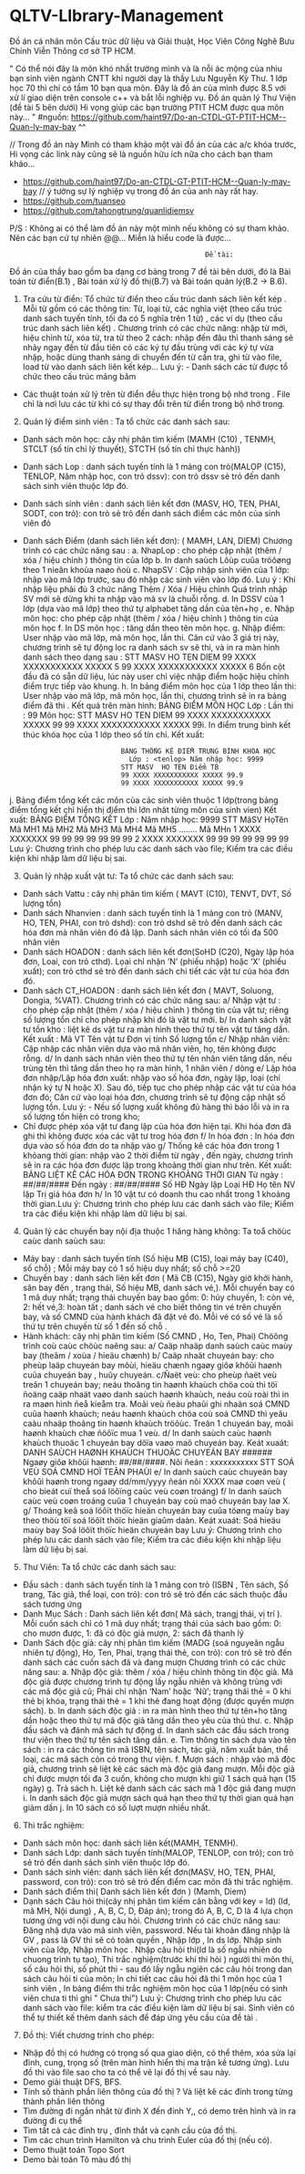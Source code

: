 # QLTV-LIbrary-Management
Đồ án cá nhân  môn Cấu trúc dữ liệu và Giải thuật, Học Viên Công Nghê Bưu Chính Viễn Thông cơ sở TP HCM. 

" Có thể nói đây là môn khó nhất trường mình và là nỗi ác mộng của nhìu bạn sinh viên ngành CNTT khi người dạy là thầy Lưu Nguyễn Kỳ Thư. 1 lớp học 70 thì chỉ có tầm 10 bạn qua môn.
Đây là đồ án của mình được 8.5 với xử lí giao diện trên console c++ và bắt lỗi nghiệp vụ. Đồ án quản lý Thư Viện (đề tài 5 bên dưới)
Hi vọng giúp các bạn trường PTIT HCM được qua môn này... "        #nguồn: https://github.com/haint97/Do-an-CTDL-GT-PTIT-HCM--Quan-ly-may-bay ^^

// Trong đồ án này Mình có tham khảo một vài đồ án của các a/c khóa trước, Hi vọng các link này cũng sẽ là nguồn hữu ích nữa cho cách bạn tham khảo... 

+ https://github.com/haint97/Do-an-CTDL-GT-PTIT-HCM--Quan-ly-may-bay  // ý tưởng sự lý nghiệp vụ trong đồ án của anh này rất hay.
+ https://github.com/tuanseo 
+ https://github.com/tahongtrung/quanlidiemsv

P/S : Không ai có thể làm đồ án này một mình nếu không có sự tham khảo. Nên các bạn cứ tự nhiên @@... Miễn là hiểu code là được...

                                        
                                                    Đề tài:
                                                    
Đồ án của thầy bao gồm ba dạng cơ bảng trong 7 đề tài bên dưới, đó là Bài toán từ điển(B.1) , Bài toán xử lý đồ thị(B.7) và Bài toán quản lý(B.2 -> B.6).
 
1. Tra cứu từ điển: 
Tổ chức từ điển theo cấu trúc danh sách liên kết kép . Mỗi từ gồm có các
thông tin: Từ, loại từ, các nghĩa việt (theo cấu trúc danh sách tuyến tính, tối đa có 5 nghĩa
trên 1 từ) , các ví dụ (theo cấu trúc danh sách liên kết) .
Chương trình có các chức năng: nhập từ mới, hiệu chỉnh từ, xóa từ, tra từ theo 2 cách: nhập
đến đâu thì thanh sáng sẽ nhảy ngay đến từ đầu tiên có các ký tự đầu trùng với các ký tự vừa
nhập, hoặc dùng thanh sáng di chuyển đến từ cần tra, ghi từ vào file, load từ vào danh sách
liên kết kép…
Lưu ý: - Danh sách các từ được tổ chức theo cấu trúc mảng băm
- Các thuật toán xử lý trên từ điển đều thực hiện trong bộ nhớ trong . File chỉ là
nơi lưu các từ khi có sự thay đổi trên từ điển trong bộ nhớ trong.

2. Quản lý điểm sinh viên :
Ta tổ chức các danh sách sau:
- Danh sách môn học: cây nhị phân tìm kiếm (MAMH (C10) , TENMH, STCLT (số tín
chỉ lý thuyết), STCTH (số tín chỉ thực hành))
- Danh sách Lop : danh sách tuyến tính là 1 mảng con trỏ(MALOP (C15), TENLOP,
Năm nhập học, con trỏ dssv): con trỏ dssv sẻ trỏ đến danh sách sinh viên thuộc lớp đó.
- Danh sách sinh viên : danh sách liên kết đơn (MASV, HO, TEN, PHAI, SODT, con
trỏ): con trỏ sẻ trỏ đến danh sách điểm các môn của sinh viên đó
- Danh sách Điểm (danh sách liên kết đơn): ( MAMH, LAN, DIEM)
Chương trình có các chức năng sau :
a. NhapLop : cho phép cập nhật (thêm / xóa / hiệu chỉnh ) thông tin của lớp
b. In danh saùch Lôùp cuûa tröôøng theo 1 nieân khoùa naøo ñoù
c. NhapSV : Cập nhập sinh viên của 1 lớp: nhập vào mã lớp trước, sau đó nhập các sinh
viên vào lớp đó.
Lưu ý : Khi nhập liệu phải đủ 3 chức năng Thêm / Xóa / Hiệu chỉnh
Quá trình nhập SV mới sẽ dừng khi ta nhập vào mã sv là chuỗi rỗng.
d. In DSSV của 1 lớp (dựa vào mã lớp) theo thứ tự alphabet tăng dần của tên+họ ,
e. Nhập môn học: cho phép cập nhật (thêm / xóa / hiệu chỉnh ) thông tin của môn học
f. In DS môn học : tăng dần theo tên môn học.
g. Nhập điểm: User nhập vào mã lớp, mã môn học, lần thi. Căn cứ vào 3 giá trị này,
chương trình sẽ tự động lọc ra danh sách sv sẽ thi, và in ra màn hình danh sách theo dạng
sau :
                              STT MASV     HO      TEN DIEM
                              99  XXXX XXXXXXXXXXX XXXXX 5
                              99  XXXX XXXXXXXXXXX XXXXX 6
Bốn cột đầu đã có sẵn dữ liệu, lúc này user chỉ việc nhập điểm hoặc hiệu chỉnh điểm trực
tiếp vào khung.
h. In bảng điểm môn học của 1 lớp theo lần thi: User nhập vào mã lớp, mã môn học, lần
thi, chương trình sẽ in ra bảng điểm đã thi . Kết quả trên màn hình:
                                    BẢNG ĐIỂM MÔN HỌC
                              Lớp : <tenlop> Lần thi : 99
                              Môn học: <tenmon>
                              STT MASV HO          TEN  DIEM
                              99 XXXX XXXXXXXXXXX XXXXX 99
                              99 XXXX XXXXXXXXXXX XXXXX 99i.
In điểm trung bình kết thúc khóa học của 1 lớp theo số tín chỉ. Kết xuất:

                              BẢNG THỐNG KÊ ĐIỂM TRUNG BÌNH KHÓA HỌC
                                Lớp : <tenlop> Năm nhập học: 9999
                              STT MASV  HO TEN Điểm TB
                              99 XXXX XXXXXXXXXXX XXXXX 99.9
                              99 XXXX XXXXXXXXXXX XXXXX 99.9
j. Bảng điểm tổng kết các môn của các sinh viên thuộc 1 lớp(trong bảng điểm tổng kết 
chỉ hiển thị điểm thi lớn nhât từng môn của sinh vien) Kết xuất:
                                    BẢNG ĐIỂM TỔNG KẾT
                            Lớp : <tenlop> Năm nhập học: 9999
                    STT MãSV HọTên   Mã MH1 Mã MH2 Mã MH3 Mã MH4 Mã MH5 …….. Mã MHn
                      1 XXXX XXXXXXX   99     99     99     99     99    99     99
                      2 XXXX XXXXXXX   99     99     99     99     99    99      99
Lưu ý: Chương trình cho phép lưu các danh sách vào file; Kiểm tra các điều kiện khi
nhập làm dữ liệu bị sai.


3. Quản lý nhập xuất vật tư: Ta tổ chức các danh sách sau:
- Danh sách Vattu : cây nhị phân tìm kiếm ( MAVT (C10), TENVT, DVT, Số lượng tồn)
- Danh sách Nhanvien : danh sách tuyến tính là 1 mảng con trỏ (MANV, HO, TEN,
PHAI, con trỏ dshd): con trỏ dshd sẽ trỏ đến danh sách các hóa đơn mà nhân viên đó đã
lập. Danh sách nhân viên có tối đa 500 nhân viên
- Danh sách HOADON : danh sách liên kết đơn(SoHD (C20), Ngày lập hóa đơn, Loai,
con trỏ cthd). Lọai chỉ nhận ‘N’ (phiếu nhập) hoặc ‘X’ (phiếu xuất); con trỏ cthd sẻ trỏ
đến danh sách chi tiết các vật tư của hóa đơn đó.
- Danh sách CT_HOADON : danh sách liên kết đơn ( MAVT, Soluong, Dongia, %VAT).
Chương trình có các chức năng sau:
a/ Nhập vật tư : cho phép cập nhật (thêm / xóa / hiệu chỉnh ) thông tin của vật tư; riêng số
lượng tồn chỉ cho phép nhập khi đó là vật tư mới.
b/ In danh sách vật tư tồn kho : liệt kê ds vật tư ra màn hình theo thứ tự tên vật tư tăng dần.
Kết xuất : Mã VT Tên vật tư Đơn vị tính Số lượng tồn
c/ Nhập nhân viên: Cập nhập các nhân viên dựa vào mã nhân viên, họ, tên không được rỗng.
d/ In danh sách nhân viên theo thứ tự tên nhân viên tăng dần, nếu trùng tên thì tăng dần theo
họ ra màn hình, 1 nhân viên / dòng
e/ Lập hóa đơn nhập/Lập hóa đơn xuất: nhập vào số hóa đơn, ngày lập, loại (chỉ nhận ký tự N
hoặc X). Sau đó, tiếp tục cho phép nhập các vật tư của hóa đơn đó; Căn cứ vào loại hóa đơn,
chương trình sẽ tự động cập nhật số lượng tồn.
Lưu ý: - Nếu số lượng xuất không đủ hàng thì báo lỗi và in ra số lượng tồn hiện có trong
kho;
- Chỉ được phép xóa vật tư đang lập của hóa đơn hiện tại. Khi hóa đơn đã ghi
thì không được xóa các vật tư trog hóa đơn
f/ In hóa đơn : In hóa đơn dựa vào số hóa đơn do ta nhập vào
g/ Thống kê các hóa đơn trong 1 khỏang thời gian: nhập vào 2 thời điểm từ ngày , đến ngày,
chương trình sẽ in ra các hóa đơn được lập trong khoảng thời gian như trên. Kết xuất:
                    BẢNG LIỆT KÊ CÁC HÓA ĐƠN TRONG KHOẢNG THỜI GIAN
                      Từ ngày : ##/##/#### Đến ngày : ##/##/####
Số HĐ Ngày lập Loại HĐ Họ tên NV lập Trị giá hóa đơn
h/ In 10 vật tư có doanh thu cao nhất trong 1 khoảng thời gian.Lưu ý: Chương trình cho phép lưu các danh sách vào file; Kiểm tra các điều kiện khi nhập
làm dữ liệu bị sai.


4. Quản lý các chuyến bay nội địa thuộc 1 hăng hàng không: Ta toå chöùc caùc danh saùch
sau:
- Máy bay : danh sách tuyến tính (Số hiệu MB (C15), loại máy bay (C40), số chỗ) ; Mỗi máy
bay có 1 số hiệu duy nhất; số chỗ >=20
- Chuyến bay : danh sách liên kết đơn ( Mã CB (C15), Ngày giờ khởi hành, sân bay đến ,
trạng thái, Số hiệu MB, danh sách vé,). Mỗi chuyến bay có 1 mã duy nhất; trạng thái chuyến
bay bao gồm: 0: hủy chuyến, 1: còn vé, 2: hết vé,3: hoàn tất ; danh sách vé cho biết thông tin
vé trên chuyến bay, và số CMND của hành khách đã đặt vé đó. Mỗi vé có số vé là số thứ tự
trên chuyến từ số 1 đến số chỗ .
- Hành khách: cây nhị phân tìm kiếm (Số CMND , Ho, Ten, Phai)
Chöông trình coù caùc chöùc naêng sau:
a/ Caäp nhaäp danh saùch caùc maùy bay (theâm / xoùa / hieäu chænh)
b/ Caäp nhaät chuyeán bay: cho pheùp laäp chuyeán bay môùi, hieäu chænh ngaøy giôø khôûi
haønh cuûa chuyeán bay , huûy chuyeán.
c/Ñaët veù: cho pheùp ñaët veù treân 1 chuyeán bay; neáu thoâng tin haønh khaùch chöa coù thì
töï ñoäng caäp nhaät vaøo danh saùch haønh khaùch, neáu coù roài thì in ra maøn hình ñeå kieåm
tra. Moãi veù ñeàu phaûi ghi nhaän soá CMND cuûa haønh khaùch; neáu haønh khaùch chöa coù soá
CMND thì yeâu caàu nhaäp thoâng tin haønh khaùch tröôùc. Treân 1 chuyeán bay, moãi haønh
khaùch chæ ñöôïc mua 1 veù.
d/ In danh saùch caùc haønh khaùch thuoäc 1 chuyeán bay döïa vaøo maõ chuyeán bay. Keát
xuaát:
DANH SAÙCH HAØNH KHAÙCH THUOÄC CHUYEÁN BAY ######
Ngaøy giôø khôûi haønh: ##/##/####. Nôi ñeán : xxxxxxxxxxx
STT SOÁ VEÙ SOÁ CMND HOÏ TEÂN PHAÙI
e/ In danh saùch caùc chuyeán bay khôûi haønh trong ngaøy dd/mm/yyyy ñeán nôi XXXX maø
coøn veù ( cho bieát cuï theå soá löôïng caùc veù coøn troáng)
f/ In danh saùch caùc veù coøn troáng cuûa 1 chuyeán bay coù maõ chuyeán bay laø X.
g/ Thoáng keâ soá löôït thöïc hieän chuyeán bay cuûa töøng maùy bay theo thöù töï soá löôït thöïc
hieän giaûm daàn. Keát xuaát:
Soá hieäu maùy bay Soá löôït thöïc hieän chuyeán bay
Lưu ý: Chương trình cho phép lưu các danh sách vào file; Kiểm tra các điều kiện khi nhập
liệu làm dữ liệu bị sai.


5. Thư Viên: Ta tổ chức các danh sách sau:
- Đầu sách : danh sách tuyến tính là 1 mảng con trỏ (ISBN , Tên sách, Số trang, Tác giả, thể loại, con trỏ): con trỏ sẽ trỏ đến các sách thuộc đầu sách tương ứng
- Danh Mục Sách : Danh sách  liên kết đơn( Mã sách, trangj thái, vị trí ). Mỗi cuốn sách 
chỉ có 1 mã duy nhất; trạng thái của sách bao gồm: 0: cho mươn được, 1: đã có độc giả mượn, 2: sách đã thanh lý
- Danh Sách độc giả: cây nhị phân tìm kiếm (MADG (soá nguyeân ngẫu nhiên tự động),
Ho, Ten, Phai, trạng thái thẻ, con trỏ): con trỏ sẽ trỏ đến danh sách các cuốn sách đã và đang mượn
Chương trình có các chức năng sau: 
a. Nhập độc giả: thêm / xóa / hiệu chỉnh thông tin độc giả. Mã độc giả được chương trình tự
động lấy ngẫu nhiên và không trùng với các mã độc giả cũ; Phái chỉ nhận ‘Nam’ hoặc ‘Nữ’;
trạng thái thẻ = 0 khi thẻ bị khóa, trạng thái thẻ = 1 khi thẻ đang hoạt động (được quyền
mượn sách).
b. In danh sách độc giả : in ra màn hình theo thứ tự tên+họ tăng dần hoặc theo thứ tự mã độc
giả tăng dần theo yêu của thủ thư.
c. Nhập đầu sách và đánh mã sách tự động
d. In danh sách các đầu sách trong thư viện theo thứ tự tên sách tăng dần.
e. Tìm thông tin sách dựa vào tên sách : in ra các thông tin mã ISBN, tên sách, tác giả, năm
xuất bản, thể loại, các mã sách còn có trong thư viện.
f. Mượn sách : nhập vào mã độc giả, chương trình sẽ liệt kê các sách mà độc giả đang mượn.
Mỗi độc giả chỉ được mượn tối đa 3 cuốn, không cho mượn khi giữ 1 sách quá hạn (15 ngày)
g. Trả sách
h. Liệt kê danh sách các sách mà 1 độc giả đang mượn
i. In danh sách độc giả mượn sách quá hạn theo thứ tự thời gian quá hạn giảm dần
j. In 10 sách có số lượt mượn nhiều nhất.

6. Thi trắc nghiệm:
- Danh sách môn học: danh sách liên kết(MAMH, TENMH).
- Danh sách Lớp:  danh sách tuyến tính(MALOP, TENLOP, con trỏ); con trỏ sẻ trỏ đến danh sách
sinh viên thuộc lớp đó.
- Danh sách sinh viên: danh sách liên kết đơn(MASV, HO, TEN, PHAI, password, con trỏ): con trỏ
sẽ trỏ đến điểm cac môn đã thi trắc nghiệm.
- Danh sách điểm thi( Danh sách liên kết đơn ) (Mamh, Diem)
- Dạnh sách Câu hỏi thi(cây nhị phân tìm kiếm cân bằng với key = Id) (Id, mã MH, Nội dung)
, A, B, C, D, Đáp án); trong đó A, B, C, D là 4 lựa chọn tương ứng với nội dung câu hỏi.
Chương trình có các chức năng sau: Đăng nhậ dựa vào mã sinh viên, password. Nếu tài khoản đăng nhập
là GV , pass là GV thì sẽ có toàn quyền , Nhập lớp , In ds lớp. Nhập sinh viên của lớp, Nhập môn học
. Nhập câu hỏi thi(Id là số ngẫu nhiên do chuong trình tụ tạo), Thi trắc nghiệm(trước khi thi hỏi
) người thi môn thi, số câu hỏi thi, số phút thi - sau đó lấy ngẫu ngiên các câu hỏi trong dan sách
câu hỏi ti của môn; In chi tiết cac câu hỏi đã thi 1 môn học của 1 sinh viên , In bảng điểm thi trắc
nghiệm môn học của 1 lớp(nếu có sinh viên chưa ti thì ghi " Chưa thi")
Lưu ý: Chương trình cho phép lưu các danh sách vào file: kiểm tra các điều kiện làm dữ liệu bị sai.
Sinh viên có thể tự thiết kế thêm danh sách để đáp ứng yêu cầu của đề tài .

7. Đồ thị: Viết chương trình cho phép:
- Nhập đồ thị có hướng có trọng số qua giao diện, có thể thêm, xóa sửa lại đỉnh, cung, trọng số
(trên màn hình hiển thị ma trận kề tương ứng). Lưu đồ thi vào file sao cho ta có thể vẽ lại đồ thị 
về sau này.
- Demo giải thuật DFS, BFS.
- Tính số thành phần liên thông của đồ thị ? Và liệt kê các đỉnh trong từng thành phần liên thông
- Tìm đường đi ngắn nhât từ đỉnh X đến đỉnh Y,, có demo trên hình và in ra đường đi cụ thể
- Tìm tất cả các đỉnh trụ , đỉnh thắt và cạnh cầu của đồ thị.
- Tìm các chun trình Hamilton và chu trình Euler của đồ thị (nếu có).
- Demo thuật toán Topo Sort
- Demo bài toán Tô màu đồ thị
